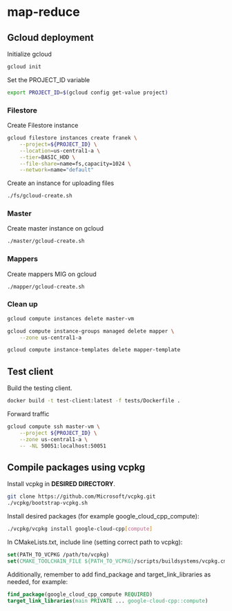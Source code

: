 # map-reduce

## Gcloud deployment

Initialize gcloud
```bash
gcloud init
```

Set the PROJECT_ID variable
```bash
export PROJECT_ID=$(gcloud config get-value project)
```

### Filestore

Create Filestore instance
```bash
gcloud filestore instances create franek \
    --project=${PROJECT_ID} \
    --location=us-central1-a \
    --tier=BASIC_HDD \
    --file-share=name=fs,capacity=1024 \
    --network=name="default"
```

Create an instance for uploading files
```bash
./fs/gcloud-create.sh
```

### Master

Create master instance on gcloud
```bash
./master/gcloud-create.sh
```

### Mappers

Create mappers MIG on gcloud
```bash
./mapper/gcloud-create.sh
```

### Clean up

```bash
gcloud compute instances delete master-vm
```

```bash
gcloud compute instance-groups managed delete mapper \
    --zone us-central1-a
```

```bash
gcloud compute instance-templates delete mapper-template
```

## Test client

Build the testing client.
```bash
docker build -t test-client:latest -f tests/Dockerfile .
```

Forward traffic 
```bash
gcloud compute ssh master-vm \
    --project ${PROJECT_ID} \
    --zone us-central1-a \
    -- -NL 50051:localhost:50051
```

## Compile packages using vcpkg
Install vcpkg in **DESIRED DIRECTORY**.
```bash
git clone https://github.com/Microsoft/vcpkg.git
./vcpkg/bootstrap-vcpkg.sh
```

Install desired packages (for example google_cloud_cpp_compute):
```bash
./vcpkg/vcpkg install google-cloud-cpp[compute]
```

In CMakeLists.txt, include line (setting correct path to vcpkg):
```cmake
set(PATH_TO_VCPKG /path/to/vcpkg)
set(CMAKE_TOOLCHAIN_FILE ${PATH_TO_VCPKG}/scripts/buildsystems/vcpkg.cmake CACHE STRING "Vcpkg toolchain file")
```

Additionally, remember to add find_package and target_link_libraries as needed, for example:
```cmake
find_package(google_cloud_cpp_compute REQUIRED)
target_link_libraries(main PRIVATE ... google-cloud-cpp::compute)
```